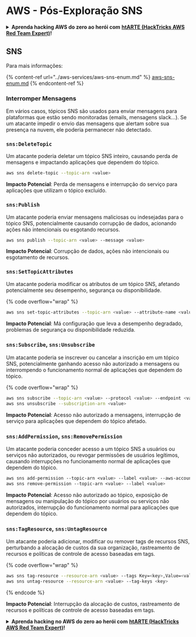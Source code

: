 # AWS - Pós-Exploração SNS

<details>

<summary><strong>Aprenda hacking AWS do zero ao herói com</strong> <a href="https://training.hacktricks.xyz/courses/arte"><strong>htARTE (HackTricks AWS Red Team Expert)</strong></a><strong>!</strong></summary>

Outras formas de apoiar o HackTricks:

* Se você quer ver sua **empresa anunciada no HackTricks** ou **baixar o HackTricks em PDF**, confira os [**PLANOS DE ASSINATURA**](https://github.com/sponsors/carlospolop)!
* Adquira o [**material oficial PEASS & HackTricks**](https://peass.creator-spring.com)
* Descubra [**A Família PEASS**](https://opensea.io/collection/the-peass-family), nossa coleção de [**NFTs**](https://opensea.io/collection/the-peass-family) exclusivos
* **Participe do grupo** 💬 [**Discord**](https://discord.gg/hRep4RUj7f) ou do grupo [**telegram**](https://t.me/peass) ou **siga-me** no **Twitter** 🐦 [**@carlospolopm**](https://twitter.com/carlospolopm)**.**
* **Compartilhe suas técnicas de hacking enviando PRs para os repositórios github** [**HackTricks**](https://github.com/carlospolop/hacktricks) e [**HackTricks Cloud**](https://github.com/carlospolop/hacktricks-cloud).

</details>

## SNS

Para mais informações:

{% content-ref url="../aws-services/aws-sns-enum.md" %}
[aws-sns-enum.md](../aws-services/aws-sns-enum.md)
{% endcontent-ref %}

### Interromper Mensagens

Em vários casos, tópicos SNS são usados para enviar mensagens para plataformas que estão sendo monitoradas (emails, mensagens slack...). Se um atacante impedir o envio das mensagens que alertam sobre sua presença na nuvem, ele poderia permanecer não detectado.

### `sns:DeleteTopic`

Um atacante poderia deletar um tópico SNS inteiro, causando perda de mensagens e impactando aplicações que dependem do tópico.
```bash
aws sns delete-topic --topic-arn <value>
```
**Impacto Potencial**: Perda de mensagens e interrupção do serviço para aplicações que utilizam o tópico excluído.

### `sns:Publish`

Um atacante poderia enviar mensagens maliciosas ou indesejadas para o tópico SNS, potencialmente causando corrupção de dados, acionando ações não intencionais ou esgotando recursos.
```bash
aws sns publish --topic-arn <value> --message <value>
```
**Impacto Potencial**: Corrupção de dados, ações não intencionais ou esgotamento de recursos.

### `sns:SetTopicAttributes`

Um atacante poderia modificar os atributos de um tópico SNS, afetando potencialmente seu desempenho, segurança ou disponibilidade.

{% code overflow="wrap" %}
```bash
aws sns set-topic-attributes --topic-arn <value> --attribute-name <value> --attribute-value <value>
```
**Impacto Potencial**: Má configuração que leva a desempenho degradado, problemas de segurança ou disponibilidade reduzida.

### `sns:Subscribe`, `sns:Unsubscribe`

Um atacante poderia se inscrever ou cancelar a inscrição em um tópico SNS, potencialmente ganhando acesso não autorizado a mensagens ou interrompendo o funcionamento normal de aplicações que dependem do tópico.

{% code overflow="wrap" %}
```bash
aws sns subscribe --topic-arn <value> --protocol <value> --endpoint <value>
aws sns unsubscribe --subscription-arn <value>
```
**Impacto Potencial**: Acesso não autorizado a mensagens, interrupção de serviço para aplicações que dependem do tópico afetado.

### `sns:AddPermission`, `sns:RemovePermission`

Um atacante poderia conceder acesso a um tópico SNS a usuários ou serviços não autorizados, ou revogar permissões de usuários legítimos, causando interrupções no funcionamento normal de aplicações que dependem do tópico.
```css
aws sns add-permission --topic-arn <value> --label <value> --aws-account-id <value> --action-name <value>
aws sns remove-permission --topic-arn <value> --label <value>
```
**Impacto Potencial**: Acesso não autorizado ao tópico, exposição de mensagens ou manipulação do tópico por usuários ou serviços não autorizados, interrupção do funcionamento normal para aplicações que dependem do tópico.

### `sns:TagResource`, `sns:UntagResource`

Um atacante poderia adicionar, modificar ou remover tags de recursos SNS, perturbando a alocação de custos da sua organização, rastreamento de recursos e políticas de controle de acesso baseadas em tags.

{% code overflow="wrap" %}
```bash
aws sns tag-resource --resource-arn <value> --tags Key=<key>,Value=<value>
aws sns untag-resource --resource-arn <value> --tag-keys <key>
```
{% endcode %}

**Impacto Potencial**: Interrupção da alocação de custos, rastreamento de recursos e políticas de controle de acesso baseadas em tags.

<details>

<summary><strong>Aprenda hacking no AWS do zero ao herói com</strong> <a href="https://training.hacktricks.xyz/courses/arte"><strong>htARTE (HackTricks AWS Red Team Expert)</strong></a><strong>!</strong></summary>

Outras formas de apoiar o HackTricks:

* Se você quer ver sua **empresa anunciada no HackTricks** ou **baixar o HackTricks em PDF**, confira os [**PLANOS DE ASSINATURA**](https://github.com/sponsors/carlospolop)!
* Adquira o [**material oficial PEASS & HackTricks**](https://peass.creator-spring.com)
* Descubra [**A Família PEASS**](https://opensea.io/collection/the-peass-family), nossa coleção de [**NFTs**](https://opensea.io/collection/the-peass-family) exclusivos
* **Junte-se ao grupo do** 💬 [**Discord**](https://discord.gg/hRep4RUj7f) ou ao grupo do [**telegram**](https://t.me/peass) ou **siga-me** no **Twitter** 🐦 [**@carlospolopm**](https://twitter.com/carlospolopm)**.**
* **Compartilhe suas técnicas de hacking enviando PRs para os repositórios do github** [**HackTricks**](https://github.com/carlospolop/hacktricks) e [**HackTricks Cloud**](https://github.com/carlospolop/hacktricks-cloud).

</details>
